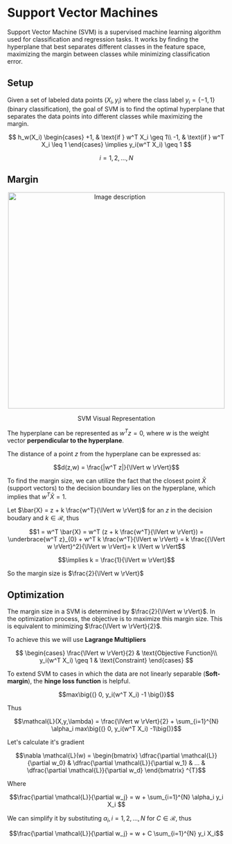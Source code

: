 # Support Vector Machines

Support Vector Machine (SVM) is a supervised machine learning algorithm used for classification and regression tasks. It works by finding the hyperplane that best separates different classes in the feature space, maximizing the margin between classes while minimizing classification error.


## Setup

Given a set of labeled data points $(X_i,y_i)$ where ​the class label $y_i=\lbrace −1,1\rbrace$ (binary classification), the goal of SVM is to find the optimal hyperplane that separates the data points into different classes while maximizing the margin.

$$
h_w(X_i)
\begin{cases}
    +1, & \text{if } w^T X_i \geq 1\\
    -1, & \text{if } w^T X_i \leq 1
\end{cases}
\implies y_i(w^T X_i) \geq 1
$$

$$i=1,2,\dots,N$$


## Margin

<div align="center">
  <img src="https://www.reneshbedre.com/assets/posts/svm/svm_linear.webp" alt="Image description" width="500">
  <p>SVM Visual Representation</p>
</div>

The hyperplane can be represented as $w^T z = 0$, where $w$ is the weight vector **perpendicular to the hyperplane**.

The distance of a point $z$ from the hyperplane can be expressed as:

$$d(z,w) = \frac{|w^T z|}{\lVert w \rVert}$$

To find the margin size, we can utilize the fact that the closest point $\bar{X}$ (support vectors) to the decision boundary lies on the hyperplane, which implies that $w^T \bar{X} = 1$.

Let $\bar{X} = z + k \frac{w^T}{\lVert w \rVert}$ for an $z$ in the decision boudary and $k \in \mathcal{R}$, thus

$$1 = w^T \bar{X} = w^T (z + k \frac{w^T}{\lVert w \rVert}) = \underbrace{w^T z}_{0} + w^T k \frac{w^T}{\lVert w \rVert} = k \frac{{\lVert w \rVert}^2}{\lVert w \rVert}= k \lVert w \rVert$$

$$\implies k = \frac{1}{\lVert w \rVert}$$

So the margin size is $\frac{2}{\lVert w \rVert}$




## Optimization 

The margin size in a SVM is determined by $\frac{2}{\lVert w \rVert}$. In the optimization process, the objective is to maximize this margin size. This is equivalent to minimizing $\frac{\lVert w \rVert}{2}$.

To achieve this we will use **Lagrange Multipliers**

$$
\begin{cases}
    \frac{\lVert w \rVert}{2} & \text{Objective Function}\\
    y_i(w^T X_i) \geq 1 & \text{Constraint} 
\end{cases}
$$

To extend SVM to cases in which the data are not linearly separable (**Soft-margin**), the **hinge loss function** is helpful.

$$max\big{(} 0, y_i(w^T X_i) -1 \big{)}$$

Thus

$$\mathcal{L}(X,y,\lambda) = \frac{\lVert w \rVert}{2} + \sum_{i=1}^{N} \alpha_i max\big{(} 0, y_i(w^T X_i) -1\big{)}$$

Let's calculate it's gradient

$$\nabla \mathcal{L}(w) = \begin{bmatrix} \dfrac{\partial \mathcal{L}}{\partial w_0} & \dfrac{\partial \mathcal{L}}{\partial w_1} & ... & \dfrac{\partial \mathcal{L}}{\partial w_d} \end{bmatrix} ^{T}$$

Where

$$\frac{\partial \mathcal{L}}{\partial w_j} = w + \sum_{i=1}^{N} \alpha_i y_i X_i $$

We can simplify it by substituting $\alpha_i, i=1,2,\dots,N$ for $C \in \mathcal{R}$, thus

$$\frac{\partial \mathcal{L}}{\partial w_j} = w + C \sum_{i=1}^{N} y_i X_i$$

